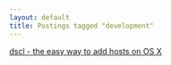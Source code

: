```yaml
---
layout: default
title: Postings tagged "development"
---
```

[dscl - the easy way to add hosts on OS X](http://janesconference.github.com/KievII/2009/07/dscl-the-easy-way-to-add-hosts-on-osx)<br />
